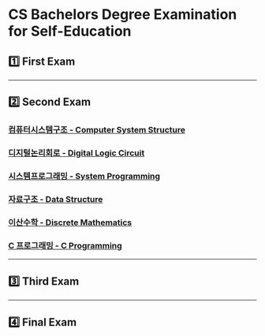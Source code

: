 # CS Bachelors Degree Examination for Self-Education

## :one: First Exam



---

## :two: Second Exam

### [컴퓨터시스템구조 - Computer System Structure](https://github.com/lisy0123/CS_Bachelors_Degree_Examination_for_Self-Education/blob/master/1/Computer_System_Structure.md)

### [디지털논리회로 - Digital Logic Circuit](https://github.com/lisy0123/CS_Bachelors_Degree_Examination_for_Self-Education/blob/master/1/Digital_Logic_Circuit.md)

### [시스템프로그래밍 - System Programming](https://github.com/lisy0123/CS_Bachelors_Degree_Examination_for_Self-Education/blob/master/1/System_Programming.md)

### [자료구조 - Data Structure](https://github.com/lisy0123/CS_Bachelors_Degree_Examination_for_Self-Education/blob/master/1/Data_structure/Data_Structure.md)

### [이산수학 - Discrete Mathematics](https://github.com/lisy0123/CS_Bachelors_Degree_Examination_for_Self-Education/blob/master/1/Discrete_Mathematics.md)

### [C 프로그래밍 - C Programming](https://github.com/lisy0123/CS_Bachelors_Degree_Examination_for_Self-Education/blob/master/1/C/C_Programming.md)

---

## :three: Third Exam



---

## :four: Final Exam

